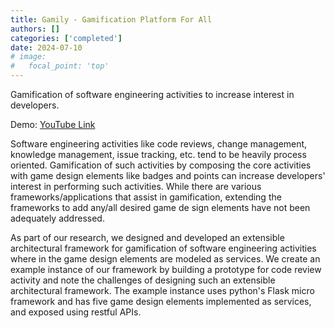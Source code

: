 ```yaml
---
title: Gamily - Gamification Platform For All
authors: []
categories: ['completed']
date: 2024-07-10
# image:
#   focal_point: 'top'
---
```


Gamification of software engineering activities to increase interest in developers.

Demo: [YouTube Link](https://www.youtube.com/watch?v=IjgOBEQMFn8)

<!--more-->

Software engineering activities like code reviews, change management, knowledge management, issue tracking, etc. tend to be heavily process oriented. Gamification of such activities by composing the core activities with game design elements like badges and points can increase developers' interest in performing such activities. While there are various frameworks/applications that assist in gamification, extending the frameworks to add any/all desired game de sign elements have not been adequately addressed.

As part of our research, we designed and developed an extensible architectural framework for gamification of software engineering activities where in the game design elements are modeled as services. We create an example instance of our framework by building a prototype for code review activity and note the challenges of designing such an extensible architectural framework. The example instance uses python's Flask micro framework and has five game design elements implemented as services, and exposed using restful APIs.
